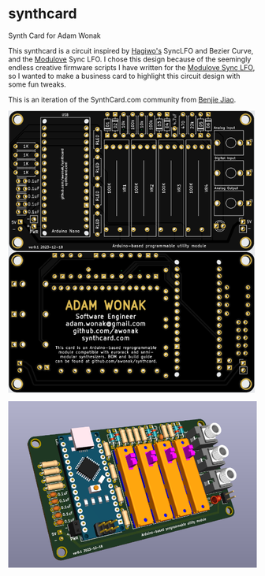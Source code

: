 # synthcard
Synth Card for Adam Wonak

This synthcard is a circuit inspired by [Hagiwo's](https://www.youtube.com/@HAGIWO) SyncLFO and Bezier Curve, and the [Modulove](https://modulove.io/) Sync LFO. I chose this design because of the seemingly endless creative firmware scripts I have written for the [Modulove Sync LFO](https://awonak.github.io/HagiwoModulove/synclfo/), so I wanted to make a business card to highlight this circuit design with some fun tweaks.

This is an iteration of the SynthCard.com community from [Benjie Jiao](https://github.com/benjiao). 

![SynthCard blank](sc_awonak/synthcard.png "SynthCard")

![SynthCard 3D](sc_awonak/synthcard_3d.png "SynthCard 3D")

